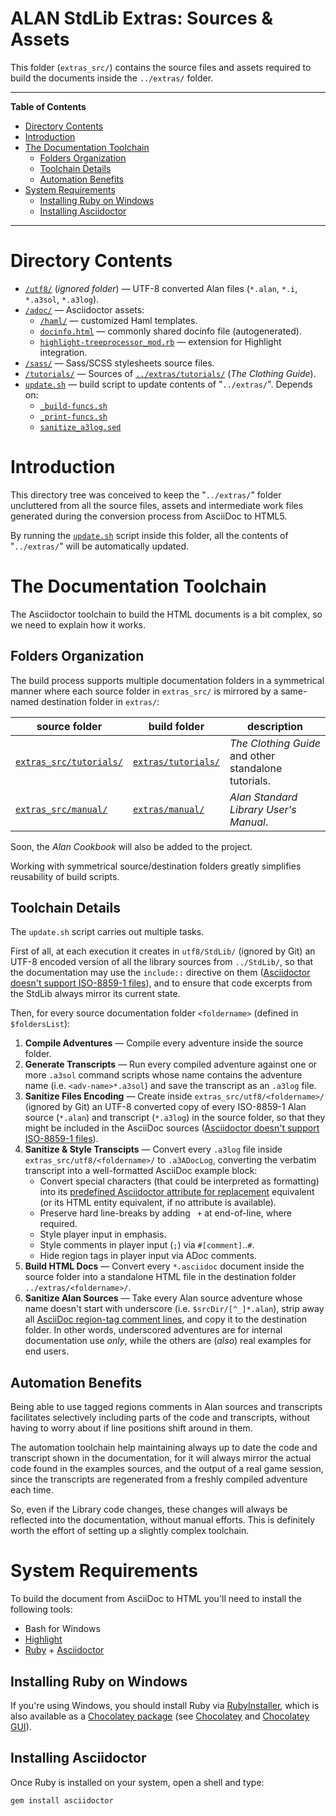 # ALAN StdLib Extras: Sources & Assets

This folder (`extras_src/`) contains the source files and assets required to build the documents inside the `../extras/` folder.


-----

**Table of Contents**

<!-- MarkdownTOC autolink="true" bracket="round" autoanchor="false" lowercase="only_ascii" uri_encoding="true" levels="1,2,3" -->

- [Directory Contents](#directory-contents)
- [Introduction](#introduction)
- [The Documentation Toolchain](#the-documentation-toolchain)
    - [Folders Organization](#folders-organization)
    - [Toolchain Details](#toolchain-details)
    - [Automation Benefits](#automation-benefits)
- [System Requirements](#system-requirements)
    - [Installing Ruby on Windows](#installing-ruby-on-windows)
    - [Installing Asciidoctor](#installing-asciidoctor)

<!-- /MarkdownTOC -->

-----


# Directory Contents

- [`/utf8/`][utf8] (_ignored folder_) — UTF-8 converted Alan files (`*.alan`, `*.i`, `*.a3sol`, `*.a3log`).
- [`/adoc/`][adoc] — Asciidoctor assets:
    + [`/haml/`][haml] — customized Haml templates.
    + [`docinfo.html`][docinfo] — commonly shared docinfo file (autogenerated).
    + [`highlight-treeprocessor_mod.rb`][rb] — extension for Highlight integration.
- [`/sass/`][sass] — Sass/SCSS stylesheets source files.
- [`/tutorials/`][tutorials] — Sources of [`../extras/tutorials/`][extras tutorials] (_The Clothing Guide_).
- [`update.sh`](update.sh) — build script to update contents of "`../extras/`". Depends on:
    + [`_build-funcs.sh`](./_build-funcs.sh)
    + [`_print-funcs.sh`](./_print-funcs.sh)
    + [`sanitize_a3log.sed`](./sanitize_a3log.sed)

# Introduction

This directory tree was conceived to keep the "`../extras/`" folder uncluttered from all the source files, assets and intermediate work files generated during the conversion process from AsciiDoc to HTML5.

By running the [`update.sh`](update.sh) script inside this folder, all the contents of "`../extras/`" will be automatically updated.

# The Documentation Toolchain

The Asciidoctor toolchain to build the HTML documents is a bit complex, so we need to explain how it works.

## Folders Organization

The build process supports multiple documentation folders in a symmetrical manner where each source folder in `extras_src/` is mirrored by a same-named destination folder in `extras/`:

|            source folder             |               build folder              |                     description                      |
|--------------------------------------|-----------------------------------------|------------------------------------------------------|
| [`extras_src/tutorials/`][tutorials] | [`extras/tutorials/`][extras tutorials] | _The Clothing Guide_ and other standalone tutorials. |
| [`extras_src/manual/`][manual]       | [`extras/manual/`][extras manual]       | _Alan Standard Library User's Manual_.               |

Soon, the _Alan Cookbook_ will also be added to the project.

Working with symmetrical source/destination folders greatly simplifies reusability of build scripts.

## Toolchain Details

The `update.sh` script carries out multiple tasks.

First of all, at each execution it creates in `utf8/StdLib/` (ignored by Git) an UTF-8 encoded version of all the library sources from `../StdLib/`, so that the documentation may use the `include::` directive on them ([Asciidoctor doesn't support ISO-8859-1 files]), and to ensure that code excerpts from the StdLib always mirror its current state.

Then, for every source documentation folder `<foldername>` (defined in `$foldersList`):

1. __Compile Adventures__ — Compile every adventure inside the source folder.
2. __Generate Transcripts__ — Run every compiled adventure against one or more `.a3sol` command scripts whose name contains the adventure name (i.e. `<adv-name>*.a3sol`) and save the transcript as an `.a3log` file.
3. __Sanitize Files Encoding__ — Create inside `extras_src/utf8/<foldername>/` (ignored by Git) an UTF-8 converted copy of every ISO-8859-1 Alan source (`*.alan`) and transcript (`*.a3log`) in the source folder, so that they might be included in the AsciiDoc sources ([Asciidoctor doesn't support ISO-8859-1 files]).
4. __Sanitize & Style Transcipts__ — Convert every `.a3log` file inside `extras_src/utf8/<foldername>/` to `.a3ADocLog`, converting the verbatim transcript into a well-formatted AsciiDoc example block:
    - Convert special characters (that could be interpreted as formatting) into its [predefined Asciidoctor attribute for replacement] equivalent (or its HTML entity equivalent, if no attribute is available).
    - Preserve hard line-breaks by adding ` +` at end-of-line, where required.
    - Style player input in emphasis.
    - Style comments in player input (`;`) via `#[comment]`..`#`.
    - Hide region tags in player input via ADoc comments.
5. __Build HTML Docs__ — Convert every `*.asciidoc` document inside the source folder into a standalone HTML file in the destination folder `../extras/<foldername>/`.
6. __Sanitize Alan Sources__ — Take every Alan source adventure whose name doesn't start with underscore (i.e. `$srcDir/[^_]*.alan`), strip away all [AsciiDoc region-tag comment lines], and copy it to the destination folder. In other words, underscored adventures are for internal documentation use _only_, while the others are (_also_) real examples for end users.

## Automation Benefits

Being able to use tagged regions comments in Alan sources and transcripts facilitates selectively including parts of the code and transcripts, without having to worry about if line positions shift around in them.

The automation toolchain help maintaining always up to date the code and transcript shown in the documentation, for it will always mirror the actual code found in the examples sources, and the output of a real game session, since the transcripts are regenerated from a freshly compiled adventure each time.

So, even if the Library code changes, these changes will always be reflected into the documentation, without manual efforts. This is definitely worth the effort of setting up a slightly complex toolchain.

# System Requirements

To build the document from AsciiDoc to HTML you'll need to install the following tools:

- Bash for Windows
- [Highlight]
- [Ruby] + [Asciidoctor]

## Installing Ruby on Windows

If you're using Windows, you should install Ruby via [RubyInstaller], which is also available as a [Chocolatey package][Choco Ruby] (see [Chocolatey] and [Chocolatey GUI]).

## Installing Asciidoctor

Once Ruby is installed on your system, open a shell and type:

    gem install asciidoctor



<!-----------------------------------------------------------------------------
                               REFERENCE LINKS
------------------------------------------------------------------------------>

<!-- proj folders -->

[adoc]: ./adoc "Navigate to the Asciidoctor assets folder"
[haml]: ./adoc/haml "Navigate to folder"
[utf8]: ./utf8/ "Navigate to folder"
[sass]: ./sass/ "Navigate to folder"

[tutorials]: ./tutorials/ "Navigate to folder"
[extras tutorials]: ../extras/tutorials/ "Navigate to folder"

[manual]: ./manual/ "Navigate to folder"
[extras manual]: ../extras/manual/ "Navigate to folder"

<!-- proj files -->

[docinfo]: ./adoc/docinfo.html
[rb]: ./adoc/highlight-treeprocessor_mod.rb


<!-- dependencies -->

[Chocolatey GUI]: https://chocolatey.org/packages/ChocolateyGUI
[Chocolatey]: https://chocolatey.org

[Ruby]: https://www.ruby-lang.org
[RubyInstaller]: https://rubyinstaller.org/downloads/
[Choco Ruby]: https://chocolatey.org/packages/ruby

[Asciidoctor]: https://github.com/asciidoctor/asciidoctor#installation
[Highlight]: http://www.andre-simon.de/zip/download.php

<!-- Asciidoctor -->

[Asciidoctor doesn't support ISO-8859-1 files]: https://github.com/asciidoctor/asciidoctor/issues/3248 "Read Issue #3248 for more info on this"
[AsciiDoc region-tag comment lines]: https://asciidoctor.org/docs/user-manual/#by-tagged-regions "Read about tagged regions in Asciidoctor documentation"
[predefined Asciidoctor attribute for replacement]: https://asciidoctor.org/docs/user-manual/#charref-attributes  "Read Asciidoctor documentation on 'Predefined Attributes for Character Replacements'"

<!-- EOF -->
